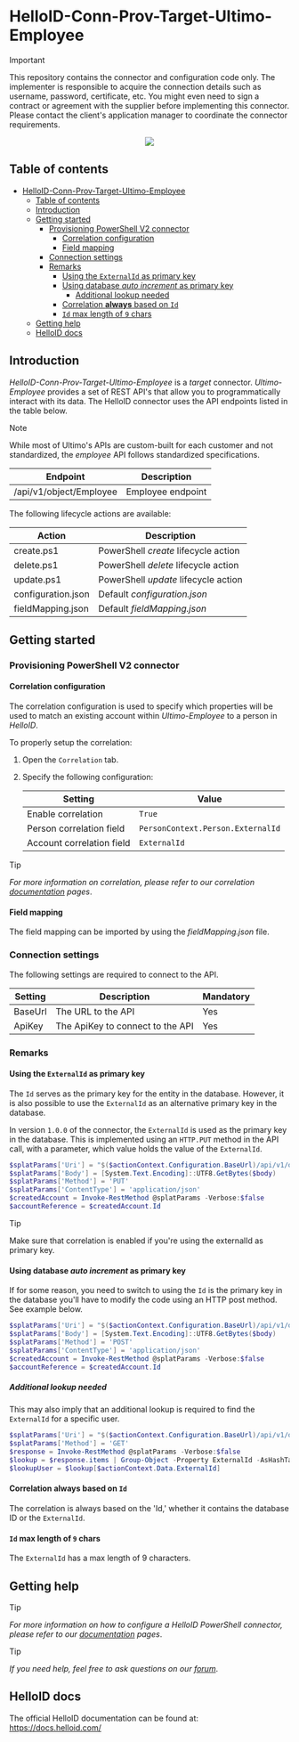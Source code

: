 
# HelloID-Conn-Prov-Target-Ultimo-Employee

> [!IMPORTANT]
> This repository contains the connector and configuration code only. The implementer is responsible to acquire the connection details such as username, password, certificate, etc. You might even need to sign a contract or agreement with the supplier before implementing this connector. Please contact the client's application manager to coordinate the connector requirements.

<p align="center">
  <img src="https://www.ultimo.com/wp-content/themes/ultimo-software-solutions/dist/images/ifs-ultimo-rgb.svg">
</p>

## Table of contents

- [HelloID-Conn-Prov-Target-Ultimo-Employee](#helloid-conn-prov-target-ultimo-employee)
  - [Table of contents](#table-of-contents)
  - [Introduction](#introduction)
  - [Getting started](#getting-started)
    - [Provisioning PowerShell V2 connector](#provisioning-powershell-v2-connector)
      - [Correlation configuration](#correlation-configuration)
      - [Field mapping](#field-mapping)
    - [Connection settings](#connection-settings)
    - [Remarks](#remarks)
      - [Using the `ExternalId` as primary key](#using-the-externalid-as-primary-key)
      - [Using database _auto increment_ as primary key](#using-database-auto-increment-as-primary-key)
        - [Additional lookup needed](#additional-lookup-needed)
      - [Correlation __always__ based on `Id`](#correlation-always-based-on-id)
      - [`Id` max length of `9` chars](#id-max-length-of-9-chars)
  - [Getting help](#getting-help)
  - [HelloID docs](#helloid-docs)

## Introduction

_HelloID-Conn-Prov-Target-Ultimo-Employee_ is a _target_ connector. _Ultimo-Employee_ provides a set of REST API's that allow you to programmatically interact with its data. The HelloID connector uses the API endpoints listed in the table below.

> [!NOTE]
> While most of Ultimo's APIs are custom-built for each customer and not standardized, the _employee_ API follows standardized specifications.

| Endpoint                | Description       |
| ----------------------- | ----------------- |
| /api/v1/object/Employee | Employee endpoint |

The following lifecycle actions are available:

| Action             | Description                          |
| ------------------ | ------------------------------------ |
| create.ps1         | PowerShell _create_ lifecycle action |
| delete.ps1         | PowerShell _delete_ lifecycle action |
| update.ps1         | PowerShell _update_ lifecycle action |
| configuration.json | Default _configuration.json_         |
| fieldMapping.json  | Default _fieldMapping.json_          |

## Getting started

### Provisioning PowerShell V2 connector

#### Correlation configuration

The correlation configuration is used to specify which properties will be used to match an existing account within _Ultimo-Employee_ to a person in _HelloID_.

To properly setup the correlation:

1. Open the `Correlation` tab.

2. Specify the following configuration:

    | Setting                   | Value                             |
    | ------------------------- | --------------------------------- |
    | Enable correlation        | `True`                            |
    | Person correlation field  | `PersonContext.Person.ExternalId` |
    | Account correlation field | `ExternalId`                      |

> [!TIP]
> _For more information on correlation, please refer to our correlation [documentation](https://docs.helloid.com/en/provisioning/target-systems/powershell-v2-target-systems/correlation.html) pages_.

#### Field mapping

The field mapping can be imported by using the _fieldMapping.json_ file.

### Connection settings

The following settings are required to connect to the API.

| Setting | Description                      | Mandatory |
| ------- | -------------------------------- | --------- |
| BaseUrl | The URL to the API               | Yes       |
| ApiKey  | The ApiKey to connect to the API | Yes       |

### Remarks

#### Using the `ExternalId` as primary key

The `Id` serves as the primary key for the entity in the database. However, it is also possible to use the `ExternalId` as an alternative primary key in the database.

In version `1.0.0` of the connector, the `ExternalId` is used as the primary key in the database. This is implemented using an `HTTP.PUT` method in the API call, with a parameter, which value holds the value of the `ExternalId`.

```powershell
$splatParams['Uri'] = "$($actionContext.Configuration.BaseUrl)/api/v1/object/Employee('$($correlationValue)')"
$splatParams['Body'] = [System.Text.Encoding]::UTF8.GetBytes($body)
$splatParams['Method'] = 'PUT'
$splatParams['ContentType'] = 'application/json'
$createdAccount = Invoke-RestMethod @splatParams -Verbose:$false
$accountReference = $createdAccount.Id
```

> [!TIP]
> Make sure that correlation is enabled if you're using the externalId as primary key.

#### Using database _auto increment_ as primary key

If for some reason, you need to switch to using the `Id` is the primary key in the database you'll have to modify the code using an HTTP post method.
See example below.

```powershell
$splatParams['Uri'] = "$($actionContext.Configuration.BaseUrl)/api/v1/object/Employee"
$splatParams['Body'] = [System.Text.Encoding]::UTF8.GetBytes($body)
$splatParams['Method'] = 'POST'
$splatParams['ContentType'] = 'application/json'
$createdAccount = Invoke-RestMethod @splatParams -Verbose:$false
$accountReference = $createdAccount.Id
```

##### Additional lookup needed

This may also imply that an additional lookup is required to find the `ExternalId` for a specific user.

```powershell
$splatParams['Uri'] = "$($actionContext.Configuration.BaseUrl)/api/v1/object/Employee"
$splatParams['Method'] = 'GET'
$response = Invoke-RestMethod @splatParams -Verbose:$false
$lookup = $response.items | Group-Object -Property ExternalId -AsHashTable -AsString
$lookupUser = $lookup[$actionContext.Data.ExternalId]
```

#### Correlation __always__ based on `Id`

The correlation is always based on the 'Id,' whether it contains the database ID or the `ExternalId`.

#### `Id` max length of `9` chars

The `ExternalId` has a max length of 9 characters.

## Getting help

> [!TIP]
> _For more information on how to configure a HelloID PowerShell connector, please refer to our [documentation](https://docs.helloid.com/en/provisioning/target-systems/powershell-v2-target-systems.html) pages_.

> [!TIP]
>  _If you need help, feel free to ask questions on our [forum](https://forum.helloid.com/forum/helloid-connectors/provisioning/4953-helloid-conn-prov-target-ultimo-employee)_.

## HelloID docs

The official HelloID documentation can be found at: https://docs.helloid.com/
